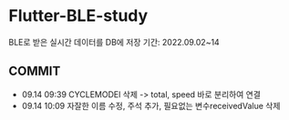 # Flutter-BLE-study

BLE로 받은 실시간 데이터를 DB에 저장
기간: 2022.09.02~14

## COMMIT

- 09.14 09:39 CYCLEMODEl 삭제 -> total, speed 바로 분리하여 연결
- 09.14 10:09 자잘한 이름 수정, 주석 추가, 필요없는 변수receivedValue 삭제 